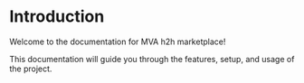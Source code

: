 
# Introduction
Welcome to the documentation for MVA h2h marketplace!

This documentation will guide you through the features, setup, and usage of the project.